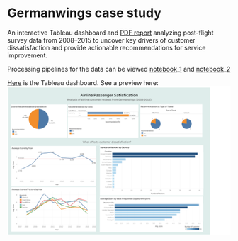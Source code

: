 # Germanwings case study
An interactive Tableau dashboard and [PDF report](https://github.com/Bei007/Germanwings-case-study/blob/main/airline%20report.pdf) analyzing post-flight survey data from 2008–2015 to uncover key drivers of customer dissatisfaction and provide actionable recommendations for service improvement. 

Processing pipelines for the data can be viewed [notebook_1](https://github.com/Bei007/Germanwings-case-study/blob/main/data-extraction.ipynb) and [notebook_2](https://github.com/Bei007/Germanwings-case-study/blob/main/countrycount.ipynb)

 [Here](https://public.tableau.com/shared/WXHQNQTK4?:display_count=n&:origin=viz_share_link) is the Tableau dashboard. See a preview here:
![Dashboard_preview](./Dashboard_preview.png)
